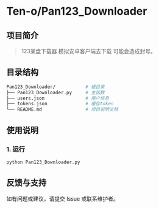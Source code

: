 # Ten-o/Pan123_Downloader

## 项目简介

> 123某盘下载器  模拟安卓客户端去下载 可能会造成封号。

## 目录结构

```bash
Pan123_Downloader/           # 根目录
├── Pan123_Downloader.py     # 主函数
├── users.json               # 用户信息
├── tokens.json              # 缓存token
└── README.md                # 项目说明文档
```

## 使用说明

### 1. 运行

```bash
python Pan123_Downloader.py
```

## 反馈与支持
如有问题或建议，请提交 Issue 或联系维护者。



